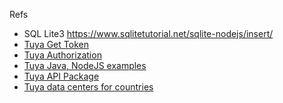 Refs

- SQL Lite3 https://www.sqlitetutorial.net/sqlite-nodejs/insert/
- [Tuya Get Token](https://developer.tuya.com/en/docs/cloud/6c1636a9bd?id=Ka7kjumkoa53v)
- [Tuya Authorization](https://developer.tuya.com/en/docs/cloud/oauth-management?id=K95ztzpoll7v5)
- [Tuya Java, NodeJS examples](https://developer.tuya.com/en/docs/iot/singnature?id=Ka43a5mtx1gsc)
- [Tuya API Package](https://developer.tuya.com/en/docs/iot/check-postman-sign?id=Kavfn3820sxg4)
- [Tuya data centers for countries](https://github.com/tuya/tuya-home-assistant/blob/main/docs/regions_dataCenters.md)